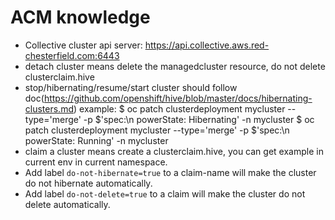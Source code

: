 # ACM knowledge
- Collective cluster api server: https://api.collective.aws.red-chesterfield.com:6443
- detach cluster means delete the managedcluster resource, do not delete clusterclaim.hive
- stop/hibernating/resume/start cluster should follow doc(https://github.com/openshift/hive/blob/master/docs/hibernating-clusters.md) 
    example: 
    $ oc patch clusterdeployment mycluster --type='merge' -p $'spec:\n powerState: Hibernating' -n mycluster
    $ oc patch clusterdeployment mycluster --type='merge' -p $'spec:\n powerState: Running' -n mycluster
- claim a cluster means create a clusterclaim.hive, you can get example in current env in current namespace.
- Add label `do-not-hibernate=true` to a claim-name will make the cluster do not hibernate automatically.
- Add label `do-not-delete=true` to a claim will make the cluster do not delete automatically.


